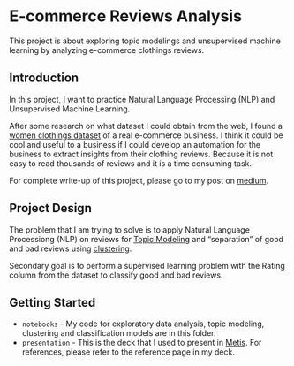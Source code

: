 # E-commerce Reviews Analysis
This project is about exploring topic modelings and unsupervised machine learning by analyzing e-commerce clothings reviews.

## Introduction  
In this project, I want to practice Natural Language Processing (NLP) and Unsupervised Machine Learning. 

After some research on what dataset I could obtain from the web, I found a [women clothings dataset](https://www.kaggle.com/nicapotato/womens-ecommerce-clothing-reviews) of a real e-commerce business. I think it could be cool and useful to a business if I could develop an automation for the business to extract insights from their clothing reviews. Because it is not easy to read thousands of reviews and it is a time consuming task.  

For complete write-up of this project, please go to my post on [medium](https://towardsdatascience.com/e-commerce-reviews-analysis-902210726d47?source=friends_link&sk=ac7a0a0cf41b1e333158b7c95e72252b).

## Project Design
The problem that I am trying to solve is to apply Natural Language Processiong (NLP) on reviews for [Topic Modeling](https://en.wikipedia.org/wiki/Topic_model) and “separation” of good and bad reviews using [clustering](https://www.geeksforgeeks.org/clustering-in-machine-learning/).
 
Secondary goal is to perform a supervised learning problem with the Rating column from the dataset to classify good and bad reviews.  

## Getting Started
* `notebooks` - My code for exploratory data analysis, topic modeling, clustering and classification models are in this folder.   
* `presentation` - This is the deck that I used to present in [Metis](https://www.thisismetis.com/). For references, please refer to the reference page in my deck.
